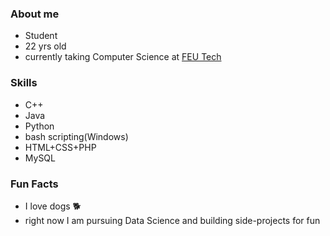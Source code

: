 ### About me
- Student
- 22 yrs old
- currently taking Computer Science at [FEU Tech](https://www.feutech.edu.ph/) 
### Skills
- C++
- Java
- Python
- bash scripting(Windows)
- HTML+CSS+PHP
- MySQL
### Fun Facts
- I love dogs 🐕
- right now I am pursuing Data Science and building side-projects for fun
<!---
jerwintuchi/jerwintuchi is a ✨ special ✨ repository because its `README.md` (this file) appears on your GitHub profile.
You can click the Preview link to take a look at your changes.
--->
